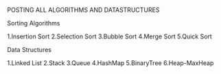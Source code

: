 POSTING ALL ALGORITHMS AND DATASTRUCTURES 

Sorting Algorithms

1.Insertion Sort 
2.Selection Sort
3.Bubble Sort
4.Merge Sort
5.Quick Sort





Data Structures 

1.Linked List
2.Stack 
3.Queue
4.HashMap
5.BinaryTree
6.Heap-MaxHeap

